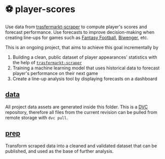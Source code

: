 # :soccer: player-scores
Use data from [trasfermarkt-scraper](https://github.com/dcaribou/transfermarkt-scraper) to compute player's scores and forecast performance. Use forecasts to improve decision-making when creating line-ups for games such as [Fantasy Football](https://fantasy.premierleague.com/), [Biwenger](https://www.biwenger.com/), etc. 

This is an ongoing project, that aims to achieve this goal incrementally by

1. Building a clean, public dataset of player appearances' statistics with the help of [`trasfermarkt-scraper`](https://github.com/dcaribou/transfermarkt-scraper)
2. Training a machine learning model that uses historical data to forecast player's performance on their next game
3. Create a line-up analysis tool by displaying forecasts on a dashboard

## [data](data)
All project data assets are generated inside this folder. This is a [DVC](https://dvc.org/) repository, therefore all files from the current revision can be pulled from remote storage with `dvc pull`.

## [prep](prep)
Transform scraped data into a cleaned and validated dataset that can be published, and used as the base of further analysis.
